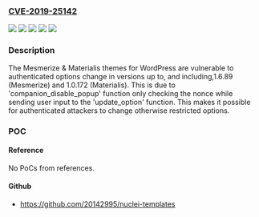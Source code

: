 ### [CVE-2019-25142](https://cve.mitre.org/cgi-bin/cvename.cgi?name=CVE-2019-25142)
![](https://img.shields.io/static/v1?label=Product&message=Materialis&color=blue)
![](https://img.shields.io/static/v1?label=Product&message=Mesmerize&color=blue)
![](https://img.shields.io/static/v1?label=Version&message=*%3C%3D%201.0.172%20&color=brighgreen)
![](https://img.shields.io/static/v1?label=Version&message=*%3C%3D%201.6.89%20&color=brighgreen)
![](https://img.shields.io/static/v1?label=Vulnerability&message=CWE-862%20Missing%20Authorization&color=brighgreen)

### Description

The Mesmerize & Materialis themes for WordPress are vulnerable to authenticated options change in versions up to, and including,1.6.89 (Mesmerize) and 1.0.172 (Materialis). This is due to 'companion_disable_popup' function only checking the nonce while sending user input to the 'update_option' function. This makes it possible for authenticated attackers to change otherwise restricted options.

### POC

#### Reference
No PoCs from references.

#### Github
- https://github.com/20142995/nuclei-templates

